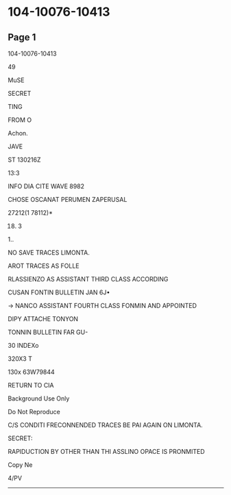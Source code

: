 # 104-10076-10413

## Page 1

104-10076-10413

49

MuSE

SECRET

TING

FROM O

Achon.

JAVE

ST 130216Z

13:3

INFO DIA CITE WAVE 8982

CHOSE OSCANAT PERUMEN ZAPERUSAL

27212(1 78112)*

18. 3

1..

NO SAVE TRACES LIMONTA.

AROT TRACES AS FOLLE

RLASSIENZO AS ASSISTANT THIRD CLASS ACCORDING

CUSAN FONTIN BULLETIN JAN 6J•

→ NANCO ASSISTANT FOURTH CLASS FONMIN AND APPOINTED

DIPY ATTACHE TONYON

TONNIN BULLETIN FAR GU-

30 INDEXo

320X3 T

130x 63W79844

RETURN TO CIA

Background Use Only

Do Not Reproduce

C/S CONDITI FRECONNENDED TRACES BE PAI AGAIN ON LIMONTA.

SECRET:

RAPIDUCTION BY OTHER THAN THI ASSLINO OPACE IS PRONMITED

Copy Ne

4/PV

---

